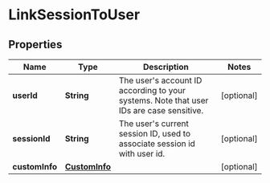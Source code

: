 
# LinkSessionToUser

## Properties
Name | Type | Description | Notes
------------ | ------------- | ------------- | -------------
**userId** | **String** | The user&#39;s account ID according to your systems. Note that user IDs are case sensitive. |  [optional]
**sessionId** | **String** | The user&#39;s current session ID, used to associate session id with user id. |  [optional]
**customInfo** | [**CustomInfo**](CustomInfo.md) |  |  [optional]



